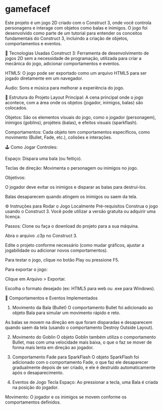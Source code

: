# gamefacef

Este projeto é um jogo 2D criado com o Construct 3, onde você controla personagens e interage com objetos como balas e inimigos. O jogo foi desenvolvido como parte de um tutorial para entender os conceitos fundamentais do Construct 3, incluindo a criação de objetos, comportamentos e eventos.

🚀 Tecnologias Usadas
Construct 3: Ferramenta de desenvolvimento de jogos 2D sem a necessidade de programação, utilizada para criar a mecânica do jogo, adicionar comportamentos e eventos.

HTML5: O jogo pode ser exportado como um arquivo HTML5 para ser jogado diretamente em um navegador.

Áudio: Sons e música para melhorar a experiência do jogo.

📂 Estrutura do Projeto
Layout Principal: A cena principal onde o jogo acontece, com a área onde os objetos (jogador, inimigos, balas) são colocados.

Objetos: São os elementos visuais do jogo, como o jogador (personagem), inimigos (goblins), projéteis (balas), e efeitos visuais (sparkflash).

Comportamentos: Cada objeto tem comportamentos específicos, como movimento (Bullet, Fade, etc.), colisões e interações.

🕹️ Como Jogar
Controles:

Espaço: Dispara uma bala (ou feitiço).

Teclas de direção: Movimenta o personagem ou inimigos no jogo.

Objetivos:

O jogador deve evitar os inimigos e disparar as balas para destruí-los.

Balas desaparecem quando atingem os inimigos ou saem da tela.

⚙️ Instruções para Rodar o Jogo Localmente
Pré-requisitos
Construa o jogo usando o Construct 3. Você pode utilizar a versão gratuita ou adquirir uma licença.

Passos:
Clone ou faça o download do projeto para a sua máquina.

Abra o arquivo .c3p no Construct 3.

Edite o projeto conforme necessário (como mudar gráficos, ajustar a jogabilidade ou adicionar novos comportamentos).

Para testar o jogo, clique no botão Play ou pressione F5.

Para exportar o jogo:

Clique em Arquivo > Exportar.

Escolha o formato desejado (ex: HTML5 para web ou .exe para Windows).

🔧 Comportamentos e Eventos Implementados
1. Movimento da Bala (Bullet)
O comportamento Bullet foi adicionado ao objeto Bala para simular um movimento rápido e reto.

As balas se movem na direção em que foram disparadas e desaparecem quando saem da tela (usando o comportamento Destroy Outside Layout).

2. Movimento do Goblin
O objeto Goblin também utiliza o comportamento Bullet, mas com uma velocidade mais baixa, o que o faz se mover de forma mais lenta em direção ao jogador.

3. Comportamento Fade para SparkFlash
O objeto SparkFlash foi adicionado com o comportamento Fade, o que faz ele desaparecer gradualmente depois de ser criado, e ele é destruído automaticamente após o desaparecimento.

4. Eventos de Jogo
Tecla Espaço: Ao pressionar a tecla, uma Bala é criada na posição do jogador.

Movimento: O jogador e os inimigos se movem conforme os comportamentos definidos.

